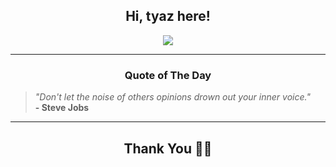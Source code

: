 <h2 align="center"> Hi, tyaz here!</h2>

<p align="center">
<a href="https://github.com/tyazx" alt="github streak"><img src="https://dvst-streak.herokuapp.com/?user=tyazx&theme=tokyonight&fire=DD472C"></a>
</p>

<hr>
<h3 align="center">Quote of The Day</h3>
<p align="center">
<blockquote>
<i>"Don't let the noise of others opinions drown out your inner voice."</i>
<br>
<b>- Steve Jobs</b>
</blockquote>
</p>


<hr>
<h2 align="center">Thank You 🙏🏼</h2>
